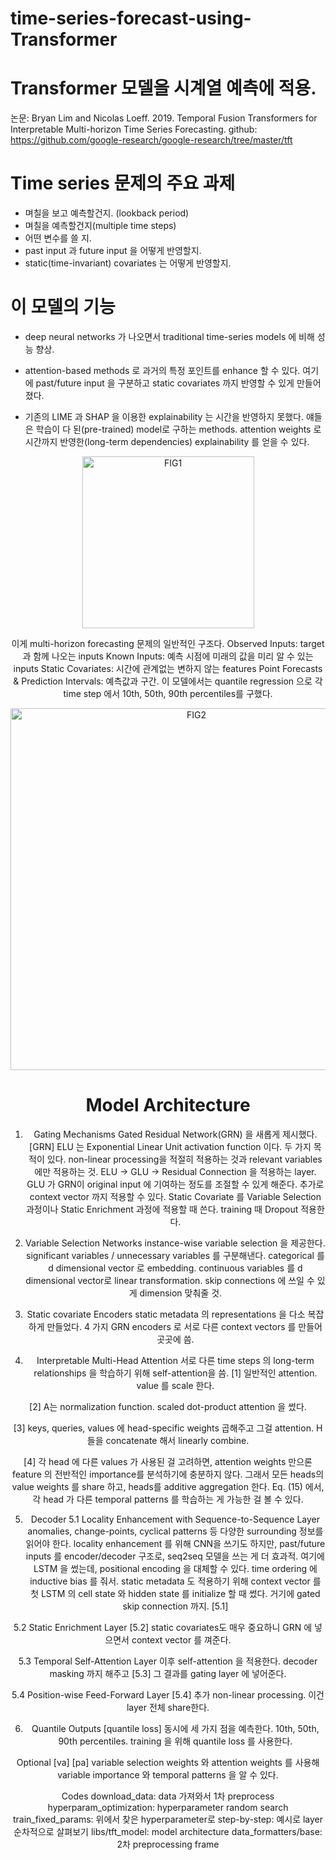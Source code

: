 # time-series-forecast-using-Transformer

# Transformer 모델을 시계열 예측에 적용.

논문: Bryan Lim and Nicolas Loeff. 2019. Temporal Fusion Transformers for Interpretable Multi-horizon Time Series Forecasting.
github: https://github.com/google-research/google-research/tree/master/tft

# Time series 문제의 주요 과제

* 며칠을 보고 예측할건지. (lookback period)
* 며칠을 예측할건지(multiple time steps)
* 어떤 변수를 쓸 지.
* past input 과 future input 을 어떻게 반영할지.
* static(time-invariant) covariates 는 어떻게 반영할지.


# 이 모델의 기능

* deep neural networks 가 나오면서 traditional time-series models 에 비해 성능 향상.
+ attention-based methods 로 과거의 특정 포인트를 enhance 할 수 있다.
여기에 past/future input 을 구분하고 static covariates 까지 반영할 수 있게 만들어졌다.

* 기존의 LIME 과 SHAP 을 이용한 explainability 는 시간을 반영하지 못했다.
얘들은 학습이 다 된(pre-trained) model로 구하는 methods.
attention weights 로 시간까지 반영한(long-term dependencies) explainability 를 얻을 수 있다.

<center><img width="275" alt="FIG1" src="https://user-images.githubusercontent.com/49193062/89627930-7eca2780-d8d6-11ea-9315-458a7bb1823c.PNG">

이게 multi-horizon forecasting 문제의 일반적인 구조다.
Observed Inputs: target과 함께 나오는 inputs
Known Inputs: 예측 시점에 미래의 값을 미리 알 수 있는 inputs
Static Covariates: 시간에 관계없는 변하지 않는 features
Point Forecasts & Prediction Intervals: 예측값과 구간. 이 모델에서는 quantile regression 으로 각 time step 에서 10th, 50th, 90th percentiles를 구했다.

  <img width="579" alt="FIG2" src="https://user-images.githubusercontent.com/49193062/89627934-7f62be00-d8d6-11ea-93be-e6865249dc3d.PNG">

# Model Architecture
1. Gating Mechanisms
Gated Residual Network(GRN) 을 새롭게 제시했다.
[GRN]
ELU 는 Exponential Linear Unit activation function 이다.
두 가지 목적이 있다. 
non-linear processing을 적절히 적용하는 것과 relevant variables 에만 적용하는 것.
ELU -> GLU -> Residual Connection 을 적용하는 layer.
GLU 가 GRN이 original input 에 기여하는 정도를 조절할 수 있게 해준다.
추가로 context vector 까지 적용할 수 있다.
Static Covariate 를 Variable Selection 과정이나 Static Enrichment 과정에 적용할 때 쓴다.
training 때 Dropout 적용한다.



2. Variable Selection Networks
instance-wise variable selection 을 제공한다.
significant variables / unnecessary variables 를 구분해낸다.
categorical 를 d dimensional vector 로 embedding.
continuous variables 를 d dimensional vector로 linear transformation.
skip connections 에 쓰일 수 있게 dimension 맞춰줄 것.



3. Static covariate Encoders
static metadata 의 representations 을 다소 복잡하게 만들었다.
4 가지 GRN encoders 로 서로 다른 context vectors 를 만들어 곳곳에 씀.



4. Interpretable Multi-Head Attention
서로 다른 time steps 의 long-term relationships 을 학습하기 위해 self-attention을 씀.
[1]
일반적인 attention. value 를 scale 한다.

[2]
A는 normalization function.
scaled dot-product attention 을 썼다.

[3]
keys, queries, values 에 head-specific weights 곱해주고 그걸 attention.
H들을 concatenate 해서 linearly combine.

[4]
각 head 에 다른 values 가 사용된 걸 고려하면, 
attention weights 만으론 feature 의 전반적인 importance를 분석하기에 충분하지 않다.
그래서 모든 heads의 value weights 를 share 하고, heads를 additive aggregation 한다.
Eq. (15) 에서, 각 head 가 다른 temporal patterns 를 학습하는 게 가능한 걸 볼 수 있다.



5. Decoder
  5.1 Locality Enhancement with Sequence-to-Sequence Layer
anomalies, change-points, cyclical patterns 등 다양한 surrounding 정보를 읽어야 한다.
locality enhancement 를 위해 CNN을 쓰기도 하지만,
past/future inputs 를 encoder/decoder 구조로, seq2seq 모델을 쓰는 게 더 효과적.
여기에 LSTM 을 썼는데, positional encoding 을 대체할 수 있다. time ordering 에 inductive bias 를 줘서.
static metadata 도 적용하기 위해 context vector 를 첫 LSTM 의 cell state 와 hidden state 를 initialize 할 때 썼다.
거기에 gated skip connection 까지.
[5.1]

  5.2 Static Enrichment Layer
[5.2]
static covariates도 매우 중요하니 GRN 에 넣으면서 context vector 를 껴준다.

  5.3 Temporal Self-Attention Layer
이후 self-attention 을 적용한다.
decoder masking 까지 해주고
[5.3]
그 결과를 gating layer 에 넣어준다.


  5.4 Position-wise Feed-Forward Layer
[5.4]
추가 non-linear processing.
이건 layer 전체 share한다.


  6. Quantile Outputs
[quantile loss]
동시에 세 가지 점을 예측한다. 10th, 50th, 90th percentiles.
training 을 위해 quantile loss 를 사용한다.


Optional
[va]
[pa]
variable selection weights 와 attention weights 를 사용해
variable importance 와 temporal patterns 을 알 수 있다.



Codes
download_data: data 가져와서 1차 preprocess
hyperparam_optimization: hyperparameter random search
train_fixed_params: 위에서 찾은 hyperparameter로 
step-by-step: 예시로 layer 순차적으로 살펴보기
libs/tft_model: model architecture
data_formatters/base: 2차 preprocessing frame

